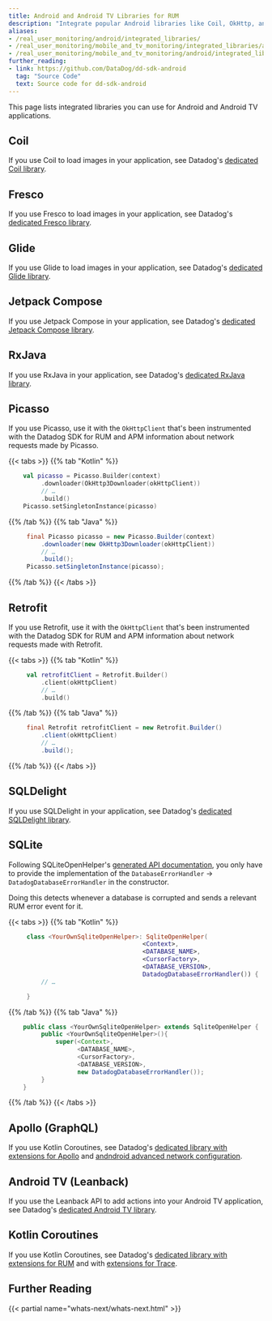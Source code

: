 ```yaml
---
title: Android and Android TV Libraries for RUM
description: "Integrate popular Android libraries like Coil, OkHttp, and Retrofit with RUM for automatic monitoring of network requests and image loading."
aliases:
- /real_user_monitoring/android/integrated_libraries/
- /real_user_monitoring/mobile_and_tv_monitoring/integrated_libraries/android
- /real_user_monitoring/mobile_and_tv_monitoring/android/integrated_libraries
further_reading:
- link: https://github.com/DataDog/dd-sdk-android
  tag: "Source Code"
  text: Source code for dd-sdk-android
---
```


This page lists integrated libraries you can use for Android and Android TV applications.

## Coil

If you use Coil to load images in your application, see Datadog's [dedicated Coil library][1].

## Fresco

If you use Fresco to load images in your application, see Datadog's [dedicated Fresco library][2].

## Glide

If you use Glide to load images in your application, see Datadog's [dedicated Glide library][3].

## Jetpack Compose

If you use Jetpack Compose in your application, see Datadog's [dedicated Jetpack Compose library][7].

## RxJava

If you use RxJava in your application, see Datadog's [dedicated RxJava library][8].

## Picasso

If you use Picasso, use it with the `OkHttpClient` that's been instrumented with the Datadog SDK for RUM and APM information about network requests made by Picasso.

{{< tabs >}}
{{% tab "Kotlin" %}}
   ```kotlin
       val picasso = Picasso.Builder(context)
            .downloader(OkHttp3Downloader(okHttpClient))
            // …
            .build()
       Picasso.setSingletonInstance(picasso)
   ```
{{% /tab %}}
{{% tab "Java" %}}
   ```java
        final Picasso picasso = new Picasso.Builder(context)
            .downloader(new OkHttp3Downloader(okHttpClient))
            // …
            .build();
        Picasso.setSingletonInstance(picasso);
   ```
{{% /tab %}}
{{< /tabs >}}

## Retrofit

If you use Retrofit, use it with the `OkHttpClient` that's been instrumented with the Datadog SDK for RUM and APM information about network requests made with Retrofit.

{{< tabs >}}
{{% tab "Kotlin" %}}
   ```kotlin
        val retrofitClient = Retrofit.Builder()
            .client(okHttpClient)
            // …
            .build()
   ```
{{% /tab %}}
{{% tab "Java" %}}
   ```java
        final Retrofit retrofitClient = new Retrofit.Builder()
            .client(okHttpClient)
            // …
            .build();
   ```
{{% /tab %}}
{{< /tabs >}}

## SQLDelight

If you use SQLDelight in your application, see Datadog's [dedicated SQLDelight library][4].

## SQLite

Following SQLiteOpenHelper's [generated API documentation][5], you only have to provide the implementation of the
`DatabaseErrorHandler` -> `DatadogDatabaseErrorHandler` in the constructor.

Doing this detects whenever a database is corrupted and sends a relevant
RUM error event for it.

{{< tabs >}}
{{% tab "Kotlin" %}}
   ```kotlin
        class <YourOwnSqliteOpenHelper>: SqliteOpenHelper(
                                        <Context>,
                                        <DATABASE_NAME>,
                                        <CursorFactory>,
                                        <DATABASE_VERSION>,
                                        DatadogDatabaseErrorHandler()) {
            // …

        }
   ```
{{% /tab %}}
{{% tab "Java" %}}
   ```java
       public class <YourOwnSqliteOpenHelper> extends SqliteOpenHelper {
            public <YourOwnSqliteOpenHelper>(){
                super(<Context>,
                      <DATABASE_NAME>,
                      <CursorFactory>,
                      <DATABASE_VERSION>,
                      new DatadogDatabaseErrorHandler());
            }
       }
   ```
{{% /tab %}}
{{< /tabs >}}

## Apollo (GraphQL)

If you use Kotlin Coroutines, see Datadog's [dedicated library with extensions for Apollo][11] and [andndroid advanced network configuration][12].

## Android TV (Leanback)

If you use the Leanback API to add actions into your Android TV application, see Datadog's [dedicated Android TV library][6].

## Kotlin Coroutines

If you use Kotlin Coroutines, see Datadog's [dedicated library with extensions for RUM][9] and with [extensions for Trace][10].

## Further Reading

{{< partial name="whats-next/whats-next.html" >}}

[1]: https://github.com/DataDog/dd-sdk-android/tree/develop/integrations/dd-sdk-android-coil
[2]: https://github.com/DataDog/dd-sdk-android/tree/develop/integrations/dd-sdk-android-fresco
[3]: https://github.com/DataDog/dd-sdk-android/tree/develop/integrations/dd-sdk-android-glide
[4]: https://github.com/DataDog/dd-sdk-android/tree/develop/integrations/dd-sdk-android-sqldelight
[5]: https://developer.android.com/reference/android/database/sqlite/SQLiteOpenHelper
[6]: https://github.com/DataDog/dd-sdk-android/tree/develop/integrations/dd-sdk-android-tv
[7]: https://github.com/Datadog/dd-sdk-android/tree/develop/integrations/dd-sdk-android-compose
[8]: https://github.com/Datadog/dd-sdk-android/tree/develop/integrations/dd-sdk-android-rx
[9]: https://github.com/Datadog/dd-sdk-android/tree/develop/integrations/dd-sdk-android-rum-coroutines
[10]: https://github.com/Datadog/dd-sdk-android/tree/develop/integrations/dd-sdk-android-trace-coroutines
[11]: https://github.com/DataDog/dd-sdk-android/tree/develop/integrations/dd-sdk-android-apollo
[12]: /real_user_monitoring/application_monitoring/android/advanced_configuration?tab=kotlin#apollo-instrumentation
